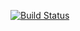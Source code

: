 [![Build Status](https://travis-ci.org/GhCristea/kmeans.svg?branch=master)](https://travis-ci.org/GhCristea/kmeans)